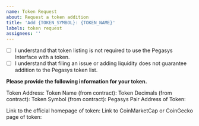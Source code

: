 ```yaml
---
name: Token Request
about: Request a token addition
title: 'Add {TOKEN_SYMBOL}: {TOKEN_NAME}'
labels: token request
assignees: ''
---
```


- [ ] I understand that token listing is not required to use the Pegasys Interface with a token.
- [ ] I understand that filing an issue or adding liquidity does not guarantee addition to the Pegasys token list.

**Please provide the following information for your token.**

Token Address: 
Token Name (from contract): 
Token Decimals (from contract): 
Token Symbol (from contract): 
Pegasys Pair Address of Token: 

Link to the official homepage of token:
Link to CoinMarketCap or CoinGecko page of token: 